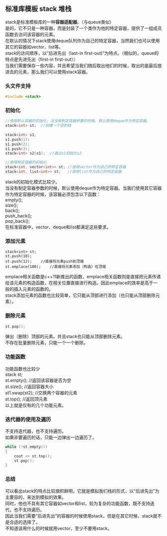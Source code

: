 ## 标准库模板 stack 堆栈
stack是标准模板库的一种**容器适配器**。（与queue类似）   
是的，它不只是一种容器，而是封装了一个类作为他的特定容器，提供了一组成员函数去访问该容器的元素。   
在默认的情况下stack使用deque队列作为自己的特定容器，当然我们也可以使用其它的容器如vector，list等。   
stack的访问顺序，以“后进先出（last-in first-out)”为特点。（相似的，queue的特点是先进先出（first-in first-out））     
当我们需要保存一些内容，并且希望当我们随后取出他们的时候，取出的是最后放进去的元素，那么我们可以使用stack容器。   
### 头文件支持 
```c   
#include <stack>   
``` 
### 初始化   
```c
//使用默认容器的初始化，当没有制定容器参数的时候，默认使用deque作为特定容器。   
stack<int> st;	//创建一个空的栈  
	
stack<int> s1;
s1.push(1);
s1.push(2);
s1.push(3);
stack<int> s2(s1);	//通过s1初始化s2  

//使用特定容器的初始化   
stack<int, vector<int>> st;	//使用vector作为自己的特定容器  
stack<int, list<int>> st;	//使用list作为自己的特定容器   
```  
stack的初始化模式比较少。  
当没有制定容器参数的时候，默认使用deque作为特定容器。当我们使用其它容器作为特定容器的时候，该容器必须包含以下函数：   
empty();    
size();   
back();    
push\_back();    
pop\_back();       
在标准容器中，vector、deque和list都满足这些要求。   
### 添加元素
```
stack<int> st;  
st.push(10);   
st.push(12);	//直接将元素push到顶端    
st.emplace(100);	//直接将元素添加（构造）在顶端    
```  
emplace相关函数是c++11新推出的函数，emplace相关函数则是直接把元素传递给该元素的构造函数，在相关位置直接进行构造。因此emplace的效率是高于一般的插入元素的函数的。   
stack添加元素的函数也比较简单，它只能从顶部进行添加（也只能从顶部删除元素）。   
### 删除元素
```c  
st.pop();   
```   
弹出（删除）顶部的元素。并且stack也只能从顶部删除元素。   
不存在批量删除元素，只能一个一个删除。   
### 功能函数   
功能函数也比较少  
stack<int> st;  
st.empty();	//返回该容器是否为空   
st.size();	//返回容器大小  
st1.swap(st2);	//交换两个容器的元素  
st.top();	//返回顶元素  
以上就是仅有的几个功能元素。   
### 迭代器的使用及遍历  
不支持迭代器，也不支持遍历。   
如果非要遍历的话，只能一边弹出一边遍历了。   
```c
while (!st.empty())  
{   
	cout << st.top();  
	st.pop();  
}  
```  
### 总结   
可以看出stack的特点比较旗帜鲜明，它就是模拟我们栈的形式，以“后进先出”为主要目的，来达到模拟的效果。  
同时，他也不具有其它容器如vector和list，较为复杂的功能函数，既不支持迭代，也不支持遍历。  
因此当我们需要“后进先出”的容器的时候使用stack，但是在其它时候，stack就不是合适的选择了。   
不知道该用什么的时候就用vector，至少不要用stack。  